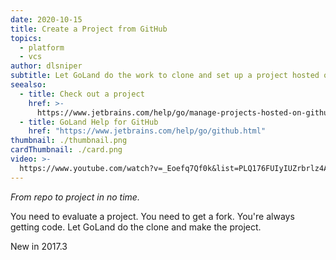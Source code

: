 ```yaml
---
date: 2020-10-15
title: Create a Project from GitHub
topics:
  - platform
  - vcs
author: dlsniper
subtitle: Let GoLand do the work to clone and set up a project hosted on GitHub.
seealso:
  - title: Check out a project
    href: >-
      https://www.jetbrains.com/help/go/manage-projects-hosted-on-github.html#clone-from-GitHub
  - title: GoLand Help for GitHub
    href: "https://www.jetbrains.com/help/go/github.html"
thumbnail: ./thumbnail.png
cardThumbnail: ./card.png
video: >-
  https://www.youtube.com/watch?v=_Eoefq7Qf0k&list=PLQ176FUIyIUZrbrlz4AY1V8VzBJKZyVlW&index=22
---
```


_From repo to project in no time._

You need to evaluate a project. You need to get a fork. You're always
getting code. Let GoLand do the clone and make the project.

<span class="tag is-rounded">New in 2017.3</span>
